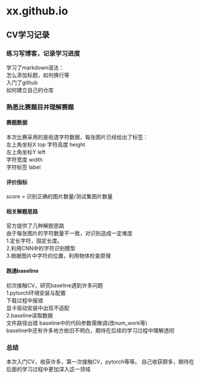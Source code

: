 # xx.github.io
## CV学习记录  
### 练习写博客，记录学习进度  
学习了markdown语法：  
  怎么添加标题，如何换行等  
入门了github  
  如何建立自己的仓库  
### 熟悉比赛题目并理解赛题  
#### 赛题数据
本次比赛采用的是街道字符数据，每张图片已经给出了标签：  
左上角坐标X top
字符高度 height  
左上角坐标Y left  
字符宽度 width  
字符标签 label
#### 评价指标  
score = 识别正确的图片数量/测试集图片数量  
#### 相关解题思路  
官方提供了几种解题思路  
由于每张图片的字符数量不一致，对识别造成一定难度  
1.定长字符，固定长度。  
2.利用CNN中的字符识别模型  
3.根据图片中字符的位置，利用物体检查原理  
#### 跑通baseline  
初次接触CV，研究baseline遇到许多问题  
1.pytorch环境安装与配置  
  下载过程中报错  
  显卡驱动安装中出现不适配  
2.baseline读取数据  
  文件路径出错
  baseline中的代码参数需微调(改num_work等)  
baseline中还有许多地方依旧不明白，期待在后续的学习过程中理解透彻  
### 总结
本次入门CV，收获许多，第一次接触CV，pytorch等等。
自己收获颇多，期待在后面的学习过程中更加深入这一领域  
